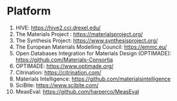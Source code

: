 # Platform
1. HIVE: https://hive2.cci.drexel.edu/
2. The Materials Project : https://materialsproject.org/
3. The Synthesis Project: https://www.synthesisproject.org/
4. The European Materials Modelling Council: https://emmc.eu/
5. Open Databases Integration for Materials Design (OPTIMADE): https://github.com/Materials-Consortia
6. OPTIMADE: https://www.optimade.org/
7. Citrination: https://citrination.com/
8. Materials Intelligence: https://github.com/materialsintelligence
9. SciBite: https://www.scibite.com/
10. MeasEval: https://github.com/harperco/MeasEval
